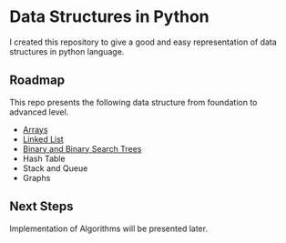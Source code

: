 # Data Structures in Python

I created this repository to give a good and easy representation of data structures
in python language.

## Roadmap
This repo presents the following data structure from foundation to advanced level.
- [Arrays](src/algostructure/arrays)
- [Linked List](src/algostructure/linked_list)
- [Binary and Binary Search Trees](src/algostructure/binary_tree)
- Hash Table
- Stack and Queue
- Graphs


## Next Steps

Implementation of Algorithms will be presented later.